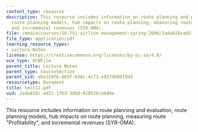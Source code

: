 ```yaml
---
content_type: resource
description: This resource includes information on route planning and evaluation,
  route planning models, hub impacts on route planning, measuring route "Profitability",
  and incremental revenues (SYR-OMA).
file: /media/courses/16-75j-airline-management-spring-2006/2ada818cad211fb33db9828526cebd4e_lect11.pdf
file_type: application/pdf
learning_resource_types:
- Lecture Notes
license: https://creativecommons.org/licenses/by-nc-sa/4.0/
ocw_type: OCWFile
parent_title: Lecture Notes
parent_type: CourseSection
parent_uid: ebe3197b-865f-b38c-4c71-e92fd68919d3
resourcetype: Document
title: lect11.pdf
uid: 2ada818c-ad21-1fb3-3db9-828526cebd4e
---
```

This resource includes information on route planning and evaluation, route planning models, hub impacts on route planning, measuring route "Profitability", and incremental revenues (SYR-OMA).